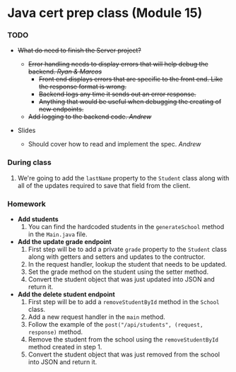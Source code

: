 # Java cert prep class (Module 15)

<style>
@media print {
  pre {
    border: 1px solid gray;
    page-break-inside: avoid;
  }
}

.break {
  page-break-after: always;
}
</style>

### TODO

- ~~What do need to finish the Server project?~~
  - ~~Error handling needs to display errors that will help debug the backend. _Ryan & Marcos_~~
    - ~~Front end displays errors that are specific to the front end. Like the response format is wrong.~~
    - ~~Backend logs any time it sends out an error response.~~
    - ~~Anything that would be useful when debugging the creating of new endpoints.~~
  - ~~Add logging to the backend code. _Andrew_~~

- Slides
  - Should cover how to read and implement the spec. _Andrew_


### During class

1. We're going to add the `lastName` property to the `Student` class along with
   all of the updates required to save that field from the client.


### Homework

- **Add students**
  1. You can find the hardcoded students in the `generateSchool` method in the
     `Main.java` file.
- **Add the update grade endpoint**
  1. First step will be to add a private `grade` property to the `Student`
     class along with getters and setters and updates to the contructor.
  2. In the request handler, lookup the student that needs to be updated.
  3. Set the grade method on the student using the setter method.
  4. Convert the student object that was just updated into JSON and return it.
- **Add the delete student endpoint**
  1. First step will be to add a `removeStudentById` method in the `School`
     class.
  2. Add a new request handler in the `main` method.
  3. Follow the example of the `post("/api/students", (request, response)`
     method.
  4. Remove the student from the school using the `removeStudentById` method
     created in step 1.
  5. Convert the student object that was just removed from the school into JSON
     and return it.
